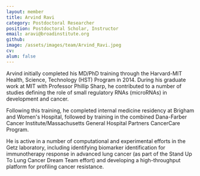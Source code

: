 ```yaml
---
layout: member
title: Arvind Ravi
category: Postdoctoral Researcher
position: Postdoctoral Scholar, Instructor
email: aravi@broadinstitute.org
github: 
image: /assets/images/team/Arvind_Ravi.jpeg
cv:
alum: false
---
```


Arvind initially completed his MD/PhD training through the Harvard-MIT Health, Science, Technology (HST) Program in 2014. During his graduate work at MIT with Professor Phillip Sharp, he contributed to a number of studies defining the role of small regulatory RNAs (microRNAs) in development and cancer.

Following this training, he completed internal medicine residency at Brigham and Women's Hospital, followed by training in the combined Dana-Farber Cancer Institute/Massachusetts General Hospital Partners CancerCare Program.

He is active in a number of computational and experimental efforts in the Getz laboratory, including identifying biomarker identification for immunotherapy response in advanced lung cancer (as part of the Stand Up To Lung Cancer Dream Team effort) and developing a high-throughput platform for profiling cancer resistance.